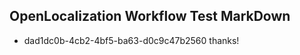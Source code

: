 ## OpenLocalization Workflow Test MarkDown
* dad1dc0b-4cb2-4bf5-ba63-d0c9c47b2560 thanks!

<!--HONumber=Aug16_HO3-->


